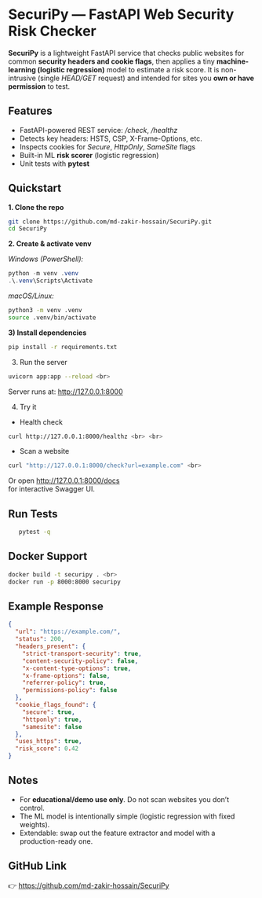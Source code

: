 # SecuriPy — FastAPI Web Security Risk Checker
**SecuriPy** is a lightweight FastAPI service that checks public websites for common **security headers and cookie flags**, then applies a tiny **machine-learning (logistic regression)** model to estimate a risk score. It is non-intrusive (single *HEAD/GET* request) and intended for sites you **own or have permission** to test.

## Features
* FastAPI-powered REST service: */check*, */healthz* 
* Detects key headers: HSTS, CSP, X-Frame-Options, etc. 
* Inspects cookies for *Secure*, *HttpOnly*, *SameSite* flags 
* Built-in ML **risk scorer** (logistic regression)
* Unit tests with **pytest**

## Quickstart
**1. Clone the repo**

```bash
git clone https://github.com/md-zakir-hossain/SecuriPy.git
cd SecuriPy
```

**2. Create & activate venv**   

*Windows (PowerShell):*
```powershell
python -m venv .venv
.\.venv\Scripts\Activate
```

*macOS/Linux:*
```bash
python3 -m venv .venv
source .venv/bin/activate
```

**3) Install dependencies**

```bash
pip install -r requirements.txt
```

3. Run the server <br>

```bash
uvicorn app:app --reload <br>
```
Server runs at: http://127.0.0.1:8000

4. Try it

* Health check <br>
```bash
curl http://127.0.0.1:8000/healthz <br> <br>
```

* Scan a website <br>
```bash
curl "http://127.0.0.1:8000/check?url=example.com" <br>
```

Or open http://127.0.0.1:8000/docs <br>
 for interactive Swagger UI.

## Run Tests

```bash
   pytest -q
```

## Docker Support

```bash
docker build -t securipy . <br>
docker run -p 8000:8000 securipy
```

## Example Response

```json
{
  "url": "https://example.com/",
  "status": 200,
  "headers_present": {
    "strict-transport-security": true,
    "content-security-policy": false,
    "x-content-type-options": true,
    "x-frame-options": false,
    "referrer-policy": true,
    "permissions-policy": false
  },
  "cookie_flags_found": {
    "secure": true,
    "httponly": true,
    "samesite": false
  },
  "uses_https": true,
  "risk_score": 0.42
}
```

## Notes

* For **educational/demo use only**. Do not scan websites you don’t control. <br>
* The ML model is intentionally simple (logistic regression with fixed weights).
* Extendable: swap out the feature extractor and model with a production-ready one.

## GitHub Link
👉 https://github.com/md-zakir-hossain/SecuriPy
